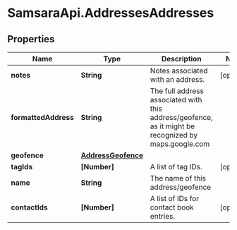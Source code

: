 # SamsaraApi.AddressesAddresses

## Properties
Name | Type | Description | Notes
------------ | ------------- | ------------- | -------------
**notes** | **String** | Notes associated with an address. | [optional] 
**formattedAddress** | **String** | The full address associated with this address/geofence, as it might be recognized by maps.google.com | 
**geofence** | [**AddressGeofence**](AddressGeofence.md) |  | 
**tagIds** | **[Number]** | A list of tag IDs. | [optional] 
**name** | **String** | The name of this address/geofence | 
**contactIds** | **[Number]** | A list of IDs for contact book entries. | [optional] 


